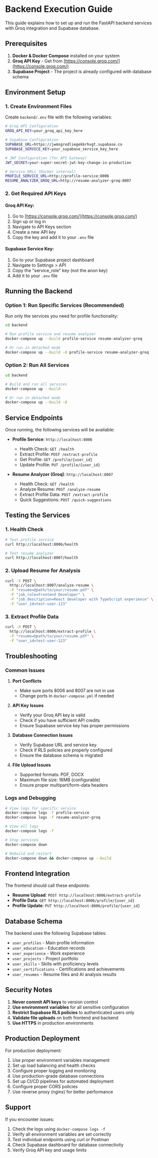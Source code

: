 # Backend Execution Guide

This guide explains how to set up and run the FastAPI backend services with Groq integration and Supabase database.

## Prerequisites

1. **Docker & Docker Compose** installed on your system
2. **Groq API Key** - Get from [https://console.groq.com/](https://console.groq.com/)
3. **Supabase Project** - The project is already configured with database schema

## Environment Setup

### 1. Create Environment Files

Create `backend/.env` file with the following variables:

```bash
# Groq API Configuration
GROQ_API_KEY=your_groq_api_key_here

# Supabase Configuration
SUPABASE_URL=https://jwmsgrodliegekbrhvgt.supabase.co
SUPABASE_SERVICE_KEY=your_supabase_service_key_here

# JWT Configuration (for API Gateway)
JWT_SECRET=your-super-secret-jwt-key-change-in-production

# Service URLs (Docker internal)
PROFILE_SERVICE_URL=http://profile-service:8006
RESUME_ANALYZER_GROQ_URL=http://resume-analyzer-groq:8007
```

### 2. Get Required API Keys

#### Groq API Key:
1. Go to [https://console.groq.com/](https://console.groq.com/)
2. Sign up or log in
3. Navigate to API Keys section
4. Create a new API key
5. Copy the key and add it to your `.env` file

#### Supabase Service Key:
1. Go to your Supabase project dashboard
2. Navigate to Settings > API
3. Copy the "service_role" key (not the anon key)
4. Add it to your `.env` file

## Running the Backend

### Option 1: Run Specific Services (Recommended)

Run only the services you need for profile functionality:

```bash
cd backend

# Run profile service and resume analyzer
docker-compose up --build profile-service resume-analyzer-groq

# Or run in detached mode
docker-compose up --build -d profile-service resume-analyzer-groq
```

### Option 2: Run All Services

```bash
cd backend

# Build and run all services
docker-compose up --build

# Or run in detached mode
docker-compose up --build -d
```

## Service Endpoints

Once running, the following services will be available:

- **Profile Service**: `http://localhost:8006`
  - Health Check: `GET /health`
  - Extract Profile: `POST /extract-profile`
  - Get Profile: `GET /profile/{user_id}`
  - Update Profile: `PUT /profile/{user_id}`

- **Resume Analyzer (Groq)**: `http://localhost:8007`
  - Health Check: `GET /health`
  - Analyze Resume: `POST /analyze-resume`
  - Extract Profile Data: `POST /extract-profile`
  - Quick Suggestions: `POST /quick-suggestions`

## Testing the Services

### 1. Health Check

```bash
# Test profile service
curl http://localhost:8006/health

# Test resume analyzer
curl http://localhost:8007/health
```

### 2. Upload Resume for Analysis

```bash
curl -X POST \
  http://localhost:8007/analyze-resume \
  -F "resume=@path/to/your/resume.pdf" \
  -F "job_role=Frontend Developer" \
  -F "job_description=React developer with TypeScript experience" \
  -F "user_id=test-user-123"
```

### 3. Extract Profile Data

```bash
curl -X POST \
  http://localhost:8006/extract-profile \
  -F "resume=@path/to/your/resume.pdf" \
  -F "user_id=test-user-123"
```

## Troubleshooting

### Common Issues

1. **Port Conflicts**
   - Make sure ports 8006 and 8007 are not in use
   - Change ports in `docker-compose.yml` if needed

2. **API Key Issues**
   - Verify your Groq API key is valid
   - Check if you have sufficient API credits
   - Ensure Supabase service key has proper permissions

3. **Database Connection Issues**
   - Verify Supabase URL and service key
   - Check if RLS policies are properly configured
   - Ensure the database schema is migrated

4. **File Upload Issues**
   - Supported formats: PDF, DOCX
   - Maximum file size: 16MB (configurable)
   - Ensure proper multipart/form-data headers

### Logs and Debugging

```bash
# View logs for specific service
docker-compose logs -f profile-service
docker-compose logs -f resume-analyzer-groq

# View all logs
docker-compose logs -f

# Stop services
docker-compose down

# Rebuild and restart
docker-compose down && docker-compose up --build
```

## Frontend Integration

The frontend should call these endpoints:

- **Resume Upload**: `POST http://localhost:8006/extract-profile`
- **Profile Data**: `GET http://localhost:8006/profile/{user_id}`
- **Profile Update**: `PUT http://localhost:8006/profile/{user_id}`

## Database Schema

The backend uses the following Supabase tables:
- `user_profiles` - Main profile information
- `user_education` - Education records
- `user_experience` - Work experience
- `user_projects` - Project portfolio
- `user_skills` - Skills with proficiency levels
- `user_certifications` - Certifications and achievements
- `user_resumes` - Resume files and AI analysis results

## Security Notes

1. **Never commit API keys** to version control
2. **Use environment variables** for all sensitive configuration
3. **Restrict Supabase RLS policies** to authenticated users only
4. **Validate file uploads** on both frontend and backend
5. **Use HTTPS** in production environments

## Production Deployment

For production deployment:

1. Use proper environment variables management
2. Set up load balancing and health checks
3. Configure proper logging and monitoring
4. Use production-grade database connections
5. Set up CI/CD pipelines for automated deployment
6. Configure proper CORS policies
7. Use reverse proxy (nginx) for better performance

## Support

If you encounter issues:

1. Check the logs using `docker-compose logs -f`
2. Verify all environment variables are set correctly
3. Test individual endpoints using curl or Postman
4. Check Supabase dashboard for database connectivity
5. Verify Groq API key and usage limits